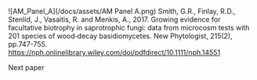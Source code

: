 ![AM_Panel_A](/docs/assets/AM Panel A.png)
Smith, G.R., Finlay, R.D., Stenlid, J., Vasaitis, R. and Menkis, A., 2017. Growing evidence for facultative biotrophy in saprotrophic fungi: data from microcosm tests with 201 species of wood‐decay basidiomycetes. New Phytologist, 215(2), pp.747-755.
https://nph.onlinelibrary.wiley.com/doi/pdfdirect/10.1111/nph.14551

Next paper
